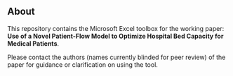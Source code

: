## About
This repository contains the Microsoft Excel toolbox for the working paper: **Use of a Novel Patient-Flow Model to Optimize Hospital Bed Capacity for Medical Patients**. 

<!--- vAuthors: **Yue Hu<sup>1</sup>, Jing Dong<sup>1</sup>, Ohad Perry<sup>2</sup>, Rachel M. Cyrus<sup>3</sup>, Stephanie Gravenor<sup>4</sup>, Michael J. Schmidt<sup>4</sup>**.---> 

<!--- 1.	Decision, Risk, and Operations, Columbia Business School, New York, NY, USA
2.	Department of Industrial Engineering and Management Sciences, Northwestern University, Evanston, IL, USA. 
3.  Department of Medicine, Northwestern University Feinberg School of Medicine, Chicago, IL, USA. 
4.	Department of Emergency Medicine, Northwestern University Feinberg School of Medicine, Chicago, IL, USA 
---> 

Please contact the authors (names currently blinded for peer review) of the paper for guidance or clarification on using the tool.
